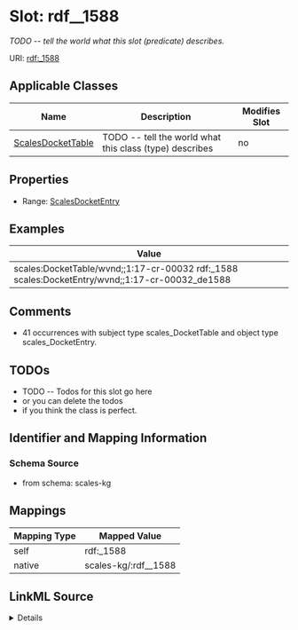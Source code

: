 

# Slot: rdf__1588


_TODO -- tell the world what this slot (predicate) describes._





URI: [rdf:_1588](http://www.w3.org/1999/02/22-rdf-syntax-ns#_1588)



<!-- no inheritance hierarchy -->





## Applicable Classes

| Name | Description | Modifies Slot |
| --- | --- | --- |
| [ScalesDocketTable](../classes/ScalesDocketTable.md) | TODO -- tell the world what this class (type) describes |  no  |







## Properties

* Range: [ScalesDocketEntry](../classes/ScalesDocketEntry.md)






## Examples

| Value |
| --- |
| scales:DocketTable/wvnd;;1:17-cr-00032 rdf:_1588 scales:DocketEntry/wvnd;;1:17-cr-00032_de1588 |

## Comments

* 41 occurrences with subject type scales_DocketTable and object type scales_DocketEntry.

## TODOs

* TODO -- Todos for this slot go here
* or you can delete the todos
* if you think the class is perfect.

## Identifier and Mapping Information







### Schema Source


* from schema: scales-kg




## Mappings

| Mapping Type | Mapped Value |
| ---  | ---  |
| self | rdf:_1588 |
| native | scales-kg/:rdf__1588 |




## LinkML Source

<details>
```yaml
name: rdf__1588
description: TODO -- tell the world what this slot (predicate) describes.
todos:
- TODO -- Todos for this slot go here
- or you can delete the todos
- if you think the class is perfect.
comments:
- 41 occurrences with subject type scales_DocketTable and object type scales_DocketEntry.
examples:
- value: scales:DocketTable/wvnd;;1:17-cr-00032 rdf:_1588 scales:DocketEntry/wvnd;;1:17-cr-00032_de1588
from_schema: scales-kg
rank: 1000
slot_uri: rdf:_1588
alias: rdf__1588
domain_of:
- scales_DocketTable
range: scales_DocketEntry

```
</details>